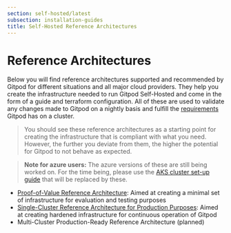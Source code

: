 ```yaml
---
section: self-hosted/latest
subsection: installation-guides
title: Self-Hosted Reference Architectures
---
```


<script context="module">
  export const prerender = true;
</script>

# Reference Architectures

Below you will find reference architectures supported and recommended by Gitpod for different situations and all major cloud providers. They help you create the infrastructure needed to run Gitpod Self-Hosted and come in the form of a guide and terraform configuration. All of these are used to validate any changes made to Gitpod on a nightly basis and fulfill the [requirements](../latest/cluster-set-up) Gitpod has on a cluster.

> You should see these reference architectures as a starting point for creating the infrastructure that is compliant with what you need. However, the further you deviate from them, the higher the potential for Gitpod to not behave as expected.

> **Note for azure users:** The azure versions of these are still being worked on. For the time being, please use the [AKS cluster set-up guide](https://github.com/gitpod-io/gitpod-microsoft-aks-guide) that will be replaced by these.

- [Proof-of-Value Reference Architecture](./reference-architecture/proof-of-value): Aimed at creating a minimal set of infrastructure for evaluation and testing purposes
- [Single-Cluster Reference Architecture for Production Purposes](./reference-architecture/single-cluster-ref-arch): Aimed at creating hardened infrastructure for continuous operation of Gitpod
- Multi-Cluster Production-Ready Reference Architecture (planned)
